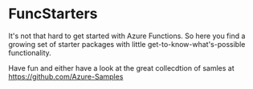 # FuncStarters

It's not that hard to get started with Azure Functions. So here you find a growing set of starter packages with little get-to-know-what's-possible functionality.

Have fun and either have a look at the great collecdtion of samles at https://github.com/Azure-Samples
